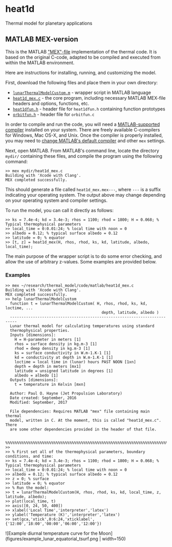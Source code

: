 # heat1d
Thermal model for planetary applications

## MATLAB MEX-version
This is the MATLAB ["MEX"-file](https://www.mathworks.com/help/matlab/matlab_external/introducing-mex-files.html) implementation of the thermal code. It is based on the original C-code, adapted to be compiled and executed from within the MATLAB environment.

Here are instructions for installing, running, and customizing the model.

First, download the following files and place them in your own directory:

* [`lunarThermalModelCustom.m`](https://github.com/phayne/heat1d/blob/master/matlab/lunarThermalModelCustom.m) - wrapper script in MATLAB language
* [`heat1d_mex.c`](https://github.com/phayne/heat1d/blob/master/matlab/heat1d_mex.c) - the core program, including necessary MATLAB MEX-file headers and options, functions, etc.
* [`heat1dfun.h`](https://github.com/phayne/heat1d/blob/master/matlab/heat1dfun.h) - header file for `heat1dfun.h` containing function prototypes
* [`orbitfun.h`](https://github.com/phayne/heat1d/blob/master/matlab/orbitfun.h) - header file for `orbitfun.c`

In order to compile and run the code, you will need a [MATLAB-supported compiler](https://www.mathworks.com/support/compilers.html) installed on your system. There are freely available C-compilers for Windows, Mac OS-X, and Unix. Once the compiler is properly installed, you may need to [change MATLAB's default compiler](https://www.mathworks.com/help/matlab/matlab_external/changing-default-compiler.html) and other `mex` settings.

Next, open MATLAB. From MATLAB's command line, locate the directory `mydir/` containing these files, and compile the program using the following command:

```
>> mex mydir/heat1d_mex.c
Building with 'Xcode with Clang'.
MEX completed successfully.
```
This should generate a file called `heat1d_mex.mex---`, where `---` is a suffix indicating your operating system. The output above may change depending on your operating system and compiler settings.

To run the model, you can call it directly as follows:

```
>> ks = 7.4e-4; kd = 3.4e-3; rhos = 1100; rhod = 1800; H = 0.068; % Typical thermophysical parameters
>> local_time = 0:0.01:24; % local time with noon = 0
>> albedo = 0.12; % typical surface albedo = 0.12
>> latitude = 0; % equator
>> [t, z] = heat1d_mex(H, rhos, rhod, ks, kd, latitude, albedo, local_time);
```
The main purpose of the wrapper script is to do some error checking, and allow the use of arbitrary z-values. Some examples are provided below.

### Examples

```
>> mex ~/research/thermal_model/code/matlab/heat1d_mex.c
Building with 'Xcode with Clang'.
MEX completed successfully.
>> help lunarThermalModelCustom
  function t = lunarThermalModelCustom( H, rhos, rhod, ks, kd, loctime, ...
                                          depth, latitude, albedo )
  -------------------------------------------------------------------------
  Lunar thermal model for calculating temperatures using standard
  thermophysical properties.
  Inputs [dimensions]:
    H = H-parameter in meters [1]
    rhos = surface density in kg.m-3 [1]
    rhod = deep density in kg.m-3 [1]
    ks = surface conductivity in W.m-1.K-1 [1]
    kd = conductivity at depth in W.m-1.K-1 [1]
    loctime = local time in (lunar) hours PAST NOON [1xn]
    depth = depth in meters [mx1]
    latitude = unsigned latitude in degrees [1]
    albedo = albedo [1]
  Outputs [dimensions]:
    t = temperature in Kelvin [mxn]
 
  Author: Paul O. Hayne (Jet Propulsion Laboratory)
  Date created: September, 2016
  Modified: September, 2017
  
  File dependencies: Requires MATLAB "mex" file containing main thermal
  model, written in C. At the moment, this is called "heat1d_mex.c". There
  are some other dependencies provided in the header of that file.
 
 %%%%%%%%%%%%%%%%%%%%%%%%%%%%%%%%%%%%%%%%%%%%%%%%%%%%%%%%%%%%%%%%%%%%%%%%%%
>>
>> % First set all of the thermophysical parameters, boundary conditions, and time:
>> ks = 7.4e-4; kd = 3.4e-3; rhos = 1100; rhod = 1800; H = 0.068; % Typical thermophysical parameters
>> local_time = 0:0.01:24; % local time with noon = 0
>> albedo = 0.12; % typical surface albedo = 0.12
>> z = 0; % surface
>> latitude = 0; % equator
>> % Run the model:
>> t = lunarThermalModelCustom(H, rhos, rhod, ks, kd, local_time, z, latitude, albedo);
>> plot(local_time, t)
>> axis([0, 24, 50, 400])
>> xlabel('Local Time','interpreter','latex')
>> ylabel('Temperature (K)','interpreter','latex')
>> set(gca,'xtick',0:6:24,'xticklabel',{'12:00','18:00','00:00','06:00','12:00'})
```
![Example diurnal temperature curve for the Moon](figures/example_lunar_equatorial_tsurf.png | width=150)
